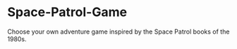 # Space-Patrol-Game 
Choose your own adventure game inspired by the Space Patrol books of the 1980s.
